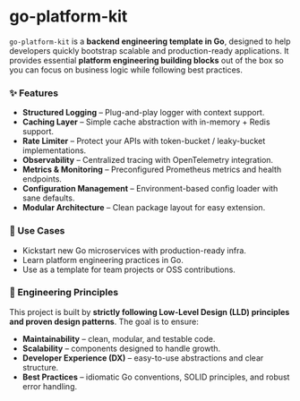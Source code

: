 # go-platform-kit

`go-platform-kit` is a **backend engineering template in Go**, designed to help developers quickly bootstrap scalable and production-ready applications. It provides essential **platform engineering building blocks** out of the box so you can focus on business logic while following best practices.

### ✨ Features

* **Structured Logging** – Plug-and-play logger with context support.
* **Caching Layer** – Simple cache abstraction with in-memory + Redis support.
* **Rate Limiter** – Protect your APIs with token-bucket / leaky-bucket implementations.
* **Observability** – Centralized tracing with OpenTelemetry integration.
* **Metrics & Monitoring** – Preconfigured Prometheus metrics and health endpoints.
* **Configuration Management** – Environment-based config loader with sane defaults.
* **Modular Architecture** – Clean package layout for easy extension.

### 🎯 Use Cases

* Kickstart new Go microservices with production-ready infra.
* Learn platform engineering practices in Go.
* Use as a template for team projects or OSS contributions.

### 🧩 Engineering Principles

This project is built by **strictly following Low-Level Design (LLD) principles and proven design patterns**. The goal is to ensure:

* **Maintainability** – clean, modular, and testable code.
* **Scalability** – components designed to handle growth.
* **Developer Experience (DX)** – easy-to-use abstractions and clear structure.
* **Best Practices** – idiomatic Go conventions, SOLID principles, and robust error handling.
